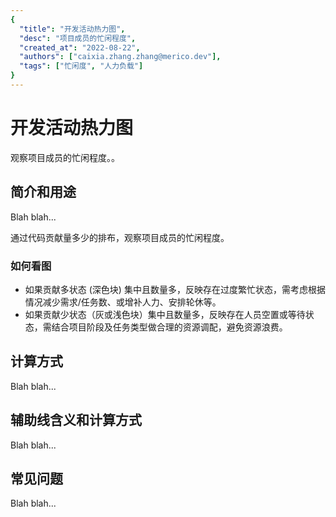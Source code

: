 ```yaml
---
{
  "title": "开发活动热力图",
  "desc": "项目成员的忙闲程度",
  "created_at": "2022-08-22",
  "authors": ["caixia.zhang.zhang@merico.dev"],
  "tags": ["忙闲度", "人力负载"]
}
---
```

# 开发活动热力图

观察项目成员的忙闲程度。。

## 简介和用途

Blah blah...

<div data-section="abstract">

通过代码贡献量多少的排布，观察项目成员的忙闲程度。

<div data-section="how-to-read-chart">

### 如何看图

- 如果贡献多状态 (深色块) 集中且数量多，反映存在过度繁忙状态，需考虑根据情况减少需求/任务数、或增补人力、安排轮休等。
- 如果贡献少状态（灰或浅色块）集中且数量多，反映存在人员空置或等待状态，需结合项目阶段及任务类型做合理的资源调配，避免资源浪费。

</div>

</div>

## 计算方式

Blah blah...

## 辅助线含义和计算方式

Blah blah...

## 常见问题

Blah blah...
